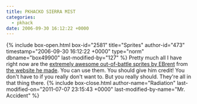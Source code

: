 ```yaml
---
title: PKHACKO SIERRA MIST
categories:
  - pkhack
date: 2006-09-30 16:12:22 +0000
---
```

{% include box-open.html box-id="2581" title="Sprites" author-id="473" timestamp="2006-09-30 16:12:22 +0000" type="norm" dbname="box49900" last-modified-by="127" %}
Pretty much all I have right now are the <a href="http://starmen.net/pkhack/images/ebrent/ebrssite.rar">extremely awesome out-of-battle sprites by EBrent</a> from <a href="http://www.thingsbybrent.com/sprites/">the website he made</a>. You can use them. You should give him credit! You don't have to if you really don't want to. But you really should. They're all in that thing there.
{% include box-close.html author-name="Radiation" last-modified-on="2011-07-07 23:15:43 +0000" last-modified-by-name="Mr. Accident" %}
